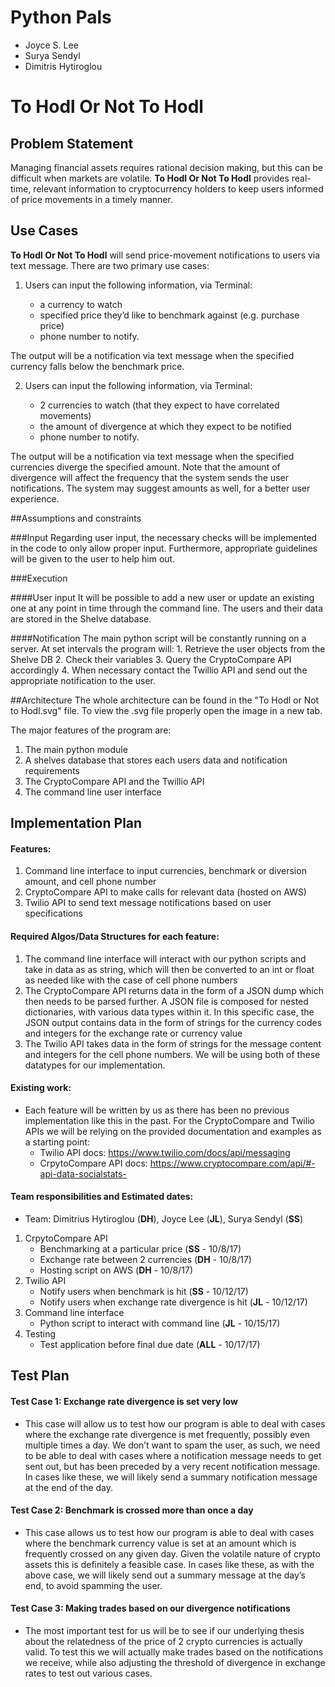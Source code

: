 # Python Pals
* Joyce S. Lee
* Surya Sendyl
* Dimitris Hytiroglou


# To Hodl Or Not To Hodl
## Problem Statement
Managing financial assets requires rational decision making, but this can be difficult when markets are volatile. **To Hodl Or Not To Hodl** provides real-time, relevant information to cryptocurrency holders to keep users informed of price movements in a timely manner.

## Use Cases
**To Hodl Or Not To Hodl** will send price-movement notifications to users via text message. There are two primary use cases:
1. Users can input the following information, via Terminal:

    * a currency to watch 
    * specified price they’d like to benchmark against (e.g. purchase price)
    * phone number to notify. 

The output will be a notification via text message when the specified currency falls below the benchmark price. 

2. Users can input the following information, via Terminal:

    * 2 currencies to watch (that they expect to have correlated movements) 
    * the amount of divergence at which they expect to be notified 
    * phone number to notify. 

The output will be a notification via text message when the specified currencies diverge the specified amount. Note that the amount of divergence will affect the frequency that the system sends the user notifications. The system may suggest amounts as well, for a better user experience.

##Assumptions and constraints

###Input 
Regarding user input, the necessary checks will be implemented in the code to only allow proper input. Furthermore, appropriate guidelines will be given to the user to help him out.


###Execution

####User input
It will be possible to add a new user or update an existing one at any point in time through the command line. The users and their data are stored in the Shelve database.

####Notification
The main python script will be constantly running on a server.
At set intervals the program will:
	1. Retrieve the user objects from the Shelve DB 
	2. Check their variables
	3. Query the CryptoCompare API accordingly
	4. When necessary contact the Twillio API and send out the appropriate notification to the user.

##Architecture
The whole architecture can be found in the "To Hodl or Not to Hodl.svg" file.
To view the .svg file properly open the image in a new tab.

The major features of the program are:
1. The main python module
2. A shelves database that stores each users data and notification requirements
3. The CryptoCompare API and the Twillio API
4. The command line user interface

## Implementation Plan
#### Features:
1. Command line interface to input currencies, benchmark or diversion amount, and cell phone number
2. CryptoCompare API to make calls for relevant data (hosted on AWS)
3. Twilio API to send text message notifications based on user specifications

#### Required Algos/Data Structures for each feature:
1. The command line interface will interact with our python scripts and take in data as as string, which will then be converted to an int or float as needed like with the case of cell phone numbers
2. The CryptoCompare API returns data in the form of a JSON dump which then needs to be parsed further. A JSON file is composed for nested dictionaries, with various data types within it. In this specific case, the JSON output contains data in the form of strings for the currency codes and integers for the exchange rate or currency value
3. The Twilio API takes data in the form of strings for the message content and integers for the cell phone numbers. We will be using both of these datatypes for our implementation. 

#### Existing work:
* Each feature will be written by us as there has been no previous implementation like this in the past. For the CryptoCompare and Twilio APIs we will be relying on the provided documentation and examples as a starting point:
	* Twilio API docs: https://www.twilio.com/docs/api/messaging
	* CrpytoCompare API docs: https://www.cryptocompare.com/api/#-api-data-socialstats-

#### Team responsibilities and Estimated dates:
* Team: Dimitrius Hytiroglou (**DH**), Joyce Lee (**JL**), Surya Sendyl (**SS**)
1. CrpytoCompare API
	* Benchmarking at a particular price (**SS** - 10/8/17)
	* Exchange rate between 2 currencies (**DH** - 10/8/17)
	* Hosting script on AWS (**DH** - 10/8/17)
2. Twilio API
	* Notify users when benchmark is hit (**SS** - 10/12/17)
	* Notify users when exchange rate divergence is hit (**JL** - 10/12/17)
3. Command line interface
	* Python script to interact with command line (**JL** - 10/15/17)
4. Testing
	* Test application before final due date (**ALL** - 10/17/17)

## Test Plan
#### Test Case 1: Exchange rate divergence is set very low
* This case will allow us to test how our program is able to deal with cases where the exchange rate divergence is met frequently, possibly even multiple times a day. We don’t want to spam the user, as such, we need to be able to deal with cases where a notification message needs to get sent out, but has been preceded by a very recent notification message. In cases like these, we will likely send a summary notification message at the end of the day.

#### Test Case 2: Benchmark is crossed more than once a day
* This case allows us to test how our program is able to deal with cases where the benchmark currency value is set at an amount which is frequently crossed on any given day. Given the volatile nature of crypto assets this is definitely a feasible case. In cases like these, as with the above case, we will likely send out a summary message at the day’s end, to avoid spamming the user. 

#### Test Case 3: Making trades based on our divergence notifications
* The most important test for us will be to see if our underlying thesis about the relatedness of the price of 2 crypto currencies is actually valid. To test this we will actually make trades based on the notifications we receive, while also adjusting the threshold of divergence in exchange rates to test out various cases. 

